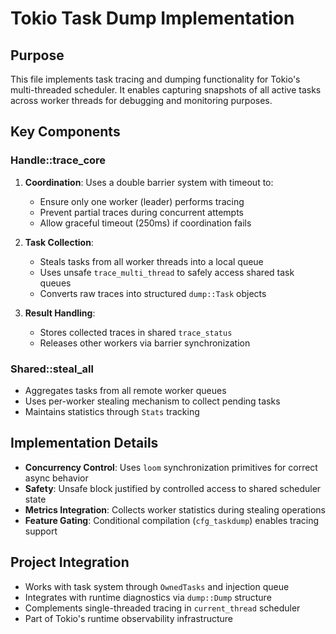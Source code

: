# Tokio Task Dump Implementation

## Purpose
This file implements task tracing and dumping functionality for Tokio's multi-threaded scheduler. It enables capturing snapshots of all active tasks across worker threads for debugging and monitoring purposes.

## Key Components

### Handle::trace_core
1. **Coordination**: Uses a double barrier system with timeout to:
   - Ensure only one worker (leader) performs tracing
   - Prevent partial traces during concurrent attempts
   - Allow graceful timeout (250ms) if coordination fails

2. **Task Collection**:
   - Steals tasks from all worker threads into a local queue
   - Uses unsafe `trace_multi_thread` to safely access shared task queues
   - Converts raw traces into structured `dump::Task` objects

3. **Result Handling**:
   - Stores collected traces in shared `trace_status`
   - Releases other workers via barrier synchronization

### Shared::steal_all
- Aggregates tasks from all remote worker queues
- Uses per-worker stealing mechanism to collect pending tasks
- Maintains statistics through `Stats` tracking

## Implementation Details
- **Concurrency Control**: Uses `loom` synchronization primitives for correct async behavior
- **Safety**: Unsafe block justified by controlled access to shared scheduler state
- **Metrics Integration**: Collects worker statistics during stealing operations
- **Feature Gating**: Conditional compilation (`cfg_taskdump`) enables tracing support

## Project Integration
- Works with task system through `OwnedTasks` and injection queue
- Integrates with runtime diagnostics via `dump::Dump` structure
- Complements single-threaded tracing in `current_thread` scheduler
- Part of Tokio's runtime observability infrastructure
